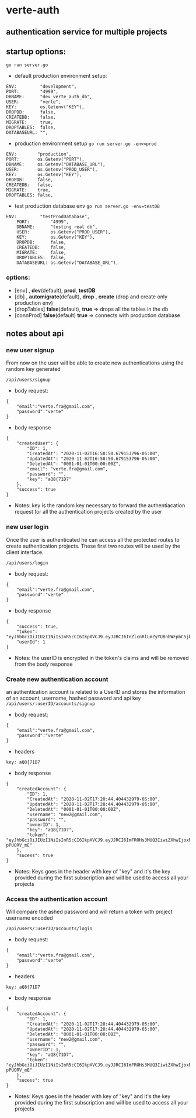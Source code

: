 # verte-auth

## authentication service for multiple projects


## startup options:

`go run server.go`
- default production environment setup:
```
ENV:         "development",
PORT:        "4999",
DBNAME:      "dev_verte_auth_db",
USER:        "verte",
KEY:         os.Getenv("KEY"),
DROPDB:      false,
CREATEDB:    false,
MIGRATE:     true,
DROPTABLES:  false,
DATABASEURL: "",
```

- production environment setup
`go run server.go -env=prod`

```
ENV:        "production",
PORT:       os.Getenv("PORT"),
DBNAME:     os.Getenv("DATABASE_URL"),
USER:       os.Getenv("PROD_USER"),
KEY:        os.Getenv("KEY"),
DROPDB:     false,
CREATEDB:   false,
MIGRATE:    true,
DROPTABLES: false,
```

- test production database env
`go run server.go -env=testDB`

```
ENV:         "testProdDatabase",
    PORT:        "4999",
    DBNAME:      "testing real db",
    USER:        os.Getenv("PROD_USER"),
    KEY:         os.Getenv("KEY"),
    DROPDB:      false,
    CREATEDB:    false,
    MIGRATE:     false,
    DROPTABLES:  false,
    DATABASEURL: os.Getenv("DATABASE_URL"),
```

### options:
- [env] , **dev**(default), **prod**, **testDB**
- [db] , **automigrate**(default), **drop** , **create** (drop and create only production env)
- [dropTables] **false**(default), **true** => drops all the tables in the db
- [connProd] **false**(default) **true** =>   connects with production database


## notes about api

### new user signup

From now on the user will be able to create new authentications using the random key generated

`/api/users/signup`

- body request:

```
{
	"email":"verte.fra@gmail.com",
	"password":"verte"
}
```

- body response

```
{
    "createdUser": {
        "ID": 1,
        "CreatedAt": "2020-11-02T16:58:50.679153796-05:00",
        "UpdatedAt": "2020-11-02T16:58:50.679153796-05:00",
        "DeletedAt": "0001-01-01T00:00:00Z",
        "email": "verte.fra@gmail.com",
        "password": "",
        "key": "aQ8{71D7"
    },
    "success": true
}
```

- Notes: key is the random key necessary to forward the authentiacation request for all
  the authentication projects created by the user

### new user login

Once the user is authenticated he can access all the protected routes to create authentication
projects. These first two routes will be used by the client interface.

`/api/users/login`

- body request:

```
{
	"email":"verte.fra@gmail.com",
	"password":"verte"
}
```

- body response

```
{
    "success": true,
    "token": "eyJhbGciOiJIUzI1NiIsInR5cCI6IkpXVCJ9.eyJJRCI6InZlcnRlLmZyYUBnbWFpbC5jb20iLCJleHAiOjE2MDQ0NDE2NDF9.CmDTYMpw890awAhxqaoDXGJeDrwywXfrtyULL2_RNIM",
    "userId": 1
}
```

- Notes: the userID is encrypted in the token's claims and will be removed from the body response

### Create new authentication account

an authentication account is related to a UserID and stores the information of an account, username, hashed password
and api key
`/api/users/:userID/accounts/signup`

- body request:

```
{
	"email":"verte.fra@gmail.com",
	"password":"verte"
}
```

- headers

`key: aQ8{71D7`

- body response

```
{
    "createdAccount": {
        "ID": 1,
        "CreatedAt": "2020-11-02T17:20:44.404432979-05:00",
        "UpdatedAt": "2020-11-02T17:20:44.404432979-05:00",
        "DeletedAt": "0001-01-01T00:00:00Z",
        "username": "new2@gmail.com",
        "password": "",
        "ownerID": 1,
        "key": "aQ8{71D7",
        "token": "eyJhbGciOiJIUzI1NiIsInR5cCI6IkpXVCJ9.eyJJRCI6ImFROHs3MUQ3IiwiZXhwIjoxNjA0NDQyMDQ0fQ.6SLlRCSx8nGfjZv4a_3BixDNv1pYKBr_5-pPUORV_mE"
    },
    "sucess": true
}
```

- Notes: Keys goes in the header with key of "key" and it's the key provided during the first subscription and will
  be used to access all your projects

### Access the authentication account

Will compare the ashed password and will return a token with project username encoded

`/api/users/:userID/accounts/login`

- body request:

```
{
	"email":"verte.fra@gmail.com",
	"password":"verte"
}
```

- headers

`key: aQ8{71D7`

- body response

```
{
    "createdAccount": {
        "ID": 1,
        "CreatedAt": "2020-11-02T17:20:44.404432979-05:00",
        "UpdatedAt": "2020-11-02T17:20:44.404432979-05:00",
        "DeletedAt": "0001-01-01T00:00:00Z",
        "username": "new2@gmail.com",
        "password": "",
        "ownerID": 1,
        "key": "aQ8{71D7",
        "token": "eyJhbGciOiJIUzI1NiIsInR5cCI6IkpXVCJ9.eyJJRCI6ImFROHs3MUQ3IiwiZXhwIjoxNjA0NDQyMDQ0fQ.6SLlRCSx8nGfjZv4a_3BixDNv1pYKBr_5-pPUORV_mE"
    },
    "sucess": true
}
```

- Notes: Keys goes in the header with key of "key" and it's the key provided during the first subscription and will
  be used to access all your projects
